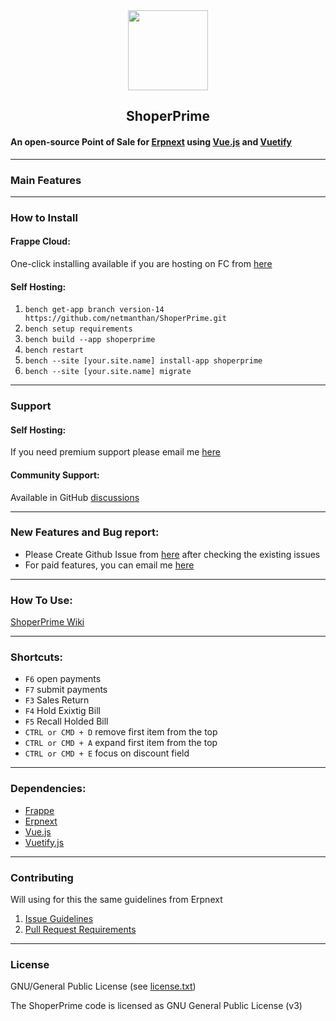 <div align="center">
    <img src="https://www.netmanthan.com/files/logo.svg" height="128">
    <h2>ShoperPrime</h2>
</div>

#### An open-source Point of Sale for [Erpnext](https://github.com/frappe/erpnext) using [Vue.js](https://github.com/vuejs/vue) and [Vuetify](https://github.com/vuetifyjs/vuetify)

---

### Main Features

<!-- 


 -->

---

### How to Install

#### Frappe Cloud:

One-click installing available if you are hosting on FC from [here](https://frappecloud.com/marketplace/apps/shoperprime)

#### Self Hosting:

1. `bench get-app branch version-14 https://github.com/netmanthan/ShoperPrime.git`
2. `bench setup requirements`
3. `bench build --app shoperprime`
4. `bench restart`
5. `bench --site [your.site.name] install-app shoperprime`
6. `bench --site [your.site.name] migrate`

---

### Support


#### Self Hosting:

If you need premium support please email me [here](mailto:info@ShoperSolutions.com)

#### Community Support:

Available in GitHub [discussions](https://github.com/netmanthan/ShoperPrime/discussions)

---

### New Features and Bug report:

- Please Create Github Issue from [here](https://github.com/netmanthan/ShoperPrime/issues/new/choose) after checking the existing issues
- For paid features, you can email me [here](mailto:info@ShoperSolutions.com)

---

### How To Use:

[ShoperPrime Wiki](https://github.com/netmanthan/ShoperPrime/wiki)

---

### Shortcuts:

- `F6` open payments
- `F7` submit payments
- `F3` Sales Return
- `F4` Hold Exixtig Bill
- `F5` Recall Holded Bill
- `CTRL or CMD + D` remove first item from the top
- `CTRL or CMD + A` expand first item from the top
- `CTRL or CMD + E` focus on discount field

---

### Dependencies:

- [Frappe](https://github.com/frappe/frappe)
- [Erpnext](https://github.com/frappe/erpnext)
- [Vue.js](https://github.com/vuejs/vue)
- [Vuetify.js](https://github.com/vuetifyjs/vuetify)

---

### Contributing

Will using for this the same guidelines from Erpnext

1. [Issue Guidelines](https://github.com/frappe/erpnext/wiki/Issue-Guidelines)
2. [Pull Request Requirements](https://github.com/frappe/erpnext/wiki/Contribution-Guidelines)

---

### License

GNU/General Public License (see [license.txt](https://github.com/netmanthan/ShoperPrime/blob/master/license.txt))

The ShoperPrime code is licensed as GNU General Public License (v3)
